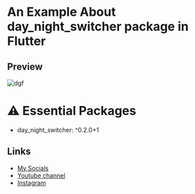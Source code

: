 # An Example About day_night_switcher package in Flutter
## Preview
![dgf](https://user-images.githubusercontent.com/91388754/155368612-26fecf7d-e57f-453f-b7f0-16a97a1b0a3c.gif)

# ⚠️ Essential Packages 
* day_night_switcher: ^0.2.0+1
## Links
* [My Socials](https://znap.link/CodeWithFlexz)
* [Youtube channel](https://www.youtube.com/channel/UCLVrYXt3SL9rT-IcDmgU9Wg)
* [Instagram](https://instagram.com/codewithflexz)
